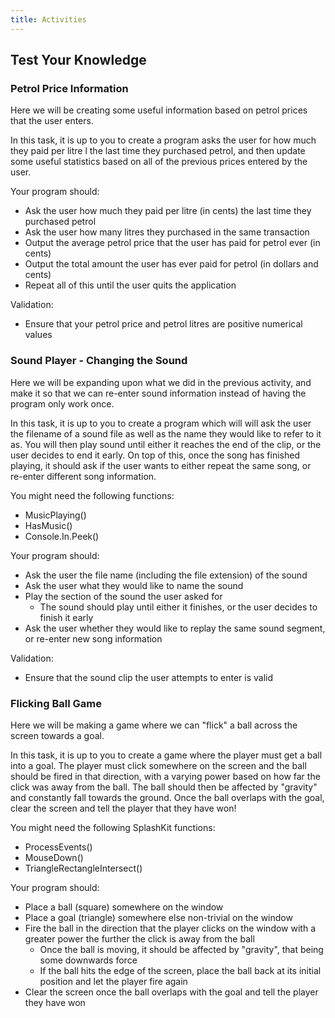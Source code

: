 ```yaml
---
title: Activities
---
```


## Test Your Knowledge

### Petrol Price Information

Here we will be creating some useful information based on petrol prices that the user enters.

In this task, it is up to you to create a program asks the user for how much they paid per litre l the last time they purchased petrol, and then update some useful statistics based on all of the previous prices entered by the user.

Your program should:

- Ask the user how much they paid per litre (in cents) the last time they purchased petrol
- Ask the user how many litres they purchased in the same transaction
- Output the average petrol price that the user has paid for petrol ever (in cents)
- Output the total amount the user has ever paid for petrol (in dollars and cents)
- Repeat all of this until the user quits the application

Validation:

- Ensure that your petrol price and petrol litres are positive numerical values

### Sound Player - Changing the Sound

Here we will be expanding upon what we did in the previous activity, and make it so that we can re-enter sound information instead of having the program only work once.

In this task, it is up to you to create a program which will will ask the user the filename of a sound file as well as the name they would like to refer to it as. You will then play sound until either it reaches the end of the clip, or the user decides to end it early. On top of this, once the song has finished playing, it should ask if the user wants to either repeat the same song, or re-enter different song information.

You might need the following functions:

- MusicPlaying()
- HasMusic()
- Console.In.Peek()

Your program should:

- Ask the user the file name (including the file extension) of the sound
- Ask the user what they would like to name the sound
- Play the section of the sound the user asked for
  - The sound should play until either it finishes, or the user decides to finish it early
- Ask the user whether they would like to replay the same sound segment, or re-enter new song information

Validation:

- Ensure that the sound clip the user attempts to enter is valid

### Flicking Ball Game

Here we will be making a game where we can "flick" a ball across the screen towards a goal.

In this task, it is up to you to create a game where the player must get a ball into a goal. The player must click somewhere on the screen and the ball should be fired in that direction, with a varying power based on how far the click was away from the ball. The ball should then be affected by "gravity" and constantly fall towards the ground. Once the ball overlaps with the goal, clear the screen and tell the player that they have won!

You might need the following SplashKit functions:

- ProcessEvents()
- MouseDown()
- TriangleRectangleIntersect()

Your program should:

- Place a ball (square) somewhere on the window
- Place a goal (triangle) somewhere else non-trivial on the window
- Fire the ball in the direction that the player clicks on the window with a greater power the further the click is away from the ball
  - Once the ball is moving, it should be affected by "gravity", that being some downwards force
  - If the ball hits the edge of the screen, place the ball back at its initial position and let the player fire again
- Clear the screen once the ball overlaps with the goal and tell the player they have won